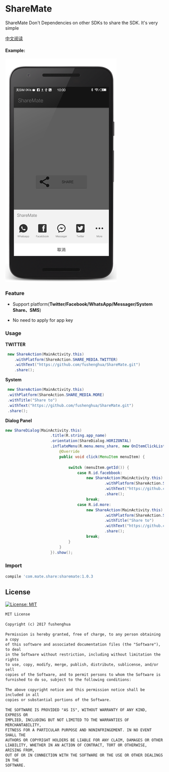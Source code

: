 # ShareMate

ShareMate  Don't Dependencies on other SDKs to share the SDK. It's very simple

[中文阅读](README-zh.md)

#### Example:

![](https://github.com/fushenghua/ShareMate/raw/master/images/screenshot.png)

### Feature

* Support platform(**Twitter/Facebook/WhatsApp/Messager/System Share、SMS**)

* No need to apply for app key

### Usage


**TWITTER**

``` java
 new ShareAction(MainActivity.this)
    .withPlatform(ShareAction.SHARE_MEDIA.TWITTER)
    .withText("https://github.com/fushenghua/ShareMate.git")
    .share();
```

**System**

``` java
 new ShareAction(MainActivity.this)
 .withPlatform(ShareAction.SHARE_MEDIA.MORE)
 .withTitle("Share to")
 .withText("https://github.com/fushenghua/ShareMate.git")
 .share();
```

**Dialog Panel**

``` java
new ShareDialog(MainActivity.this)
                    .title(R.string.app_name)
                    .orientation(ShareDialog.HORIZONTAL)
                    .inflateMenu(R.menu.menu_share, new OnItemClickListener() {
                        @Override
                        public void click(MenuItem menuItem) {

                            switch (menuItem.getId()) {
                                case R.id.facebbook:
                                    new ShareAction(MainActivity.this)
                                            .withPlatform(ShareAction.SHARE_MEDIA.FACEBOOK)
                                            .withText("https://github.com/fushenghua/ShareMate.git")
                                            .share();
                                    break;
                                case R.id.more:
                                    new ShareAction(MainActivity.this)
                                            .withPlatform(ShareAction.SHARE_MEDIA.MORE)
                                            .withTitle("Share to")
                                            .withText("https://github.com/fushenghua/ShareMate.git")
                                            .share();
                                    break;
                            }
                        }
                    }).show();
```

### Import


``` gradle
compile 'com.mate.share:sharemate:1.0.3
```

## License
[![License: MIT](https://img.shields.io/badge/License-MIT-yellow.svg)](https://opensource.org/licenses/MIT)


```
MIT License

Copyright (c) 2017 fushenghua

Permission is hereby granted, free of charge, to any person obtaining a copy
of this software and associated documentation files (the "Software"), to deal
in the Software without restriction, including without limitation the rights
to use, copy, modify, merge, publish, distribute, sublicense, and/or sell
copies of the Software, and to permit persons to whom the Software is
furnished to do so, subject to the following conditions:

The above copyright notice and this permission notice shall be included in all
copies or substantial portions of the Software.

THE SOFTWARE IS PROVIDED "AS IS", WITHOUT WARRANTY OF ANY KIND, EXPRESS OR
IMPLIED, INCLUDING BUT NOT LIMITED TO THE WARRANTIES OF MERCHANTABILITY,
FITNESS FOR A PARTICULAR PURPOSE AND NONINFRINGEMENT. IN NO EVENT SHALL THE
AUTHORS OR COPYRIGHT HOLDERS BE LIABLE FOR ANY CLAIM, DAMAGES OR OTHER
LIABILITY, WHETHER IN AN ACTION OF CONTRACT, TORT OR OTHERWISE, ARISING FROM,
OUT OF OR IN CONNECTION WITH THE SOFTWARE OR THE USE OR OTHER DEALINGS IN THE
SOFTWARE.
```
